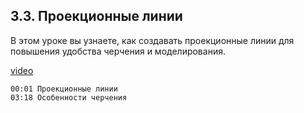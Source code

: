 ## 3.3. Проекционные линии

В этом уроке вы узнаете, как создавать проекционные линии для повышения удобства черчения и моделирования.

[video](https://player.softculture.cc/embed/online/RHN/RHN_72.15.06_L3-3_Projection_Lines)

``` chapters
00:01 Проекционные линии
03:18 Особенности черчения
```